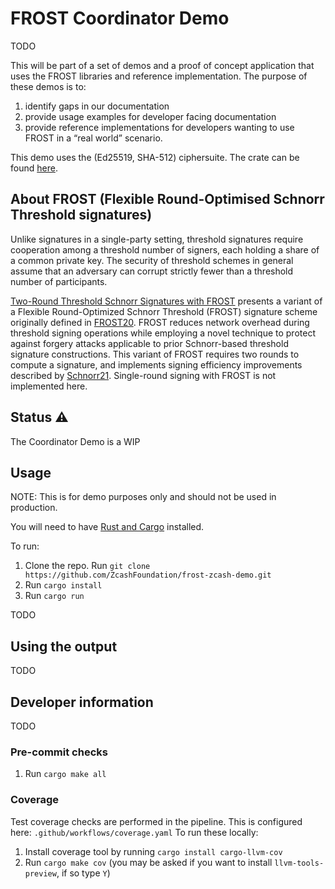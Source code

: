 # FROST Coordinator Demo

TODO

This will be part of a set of demos and a proof of concept application that uses the FROST libraries and reference implementation. The purpose of these demos is to:

1. identify gaps in our documentation
2. provide usage examples for developer facing documentation
3. provide reference implementations for developers wanting to use FROST in a “real world” scenario.

This demo uses the (Ed25519, SHA-512) ciphersuite. The crate can be found [here](https://crates.io/crates/frost-ed25519).

## About FROST (Flexible Round-Optimised Schnorr Threshold signatures)

Unlike signatures in a single-party setting, threshold signatures require cooperation among a threshold number of signers, each holding a share of a common private key. The security of threshold
schemes in general assume that an adversary can corrupt strictly fewer than a threshold number of participants.

[Two-Round Threshold Schnorr Signatures with FROST](https://datatracker.ietf.org/doc/draft-irtf-cfrg-frost/) presents a variant of a Flexible Round-Optimized Schnorr Threshold (FROST) signature scheme originally defined in [FROST20](https://eprint.iacr.org/2020/852.pdf). FROST reduces network overhead during threshold
signing operations while employing a novel technique to protect against forgery attacks applicable to prior Schnorr-based threshold signature constructions. This variant of FROST requires two rounds to compute a signature, and implements signing efficiency improvements described by [Schnorr21](https://eprint.iacr.org/2021/1375.pdf). Single-round signing with FROST is not implemented here.

## Status ⚠

The Coordinator Demo is a WIP

## Usage

NOTE: This is for demo purposes only and should not be used in production.

You will need to have [Rust and Cargo](https://doc.rust-lang.org/cargo/getting-started/installation.html) installed.

To run:
1. Clone the repo. Run `git clone https://github.com/ZcashFoundation/frost-zcash-demo.git`
2. Run `cargo install`
3. Run `cargo run`

TODO

## Using the output

TODO

## Developer information

TODO

### Pre-commit checks

1. Run `cargo make all`

### Coverage

Test coverage checks are performed in the pipeline. This is configured here: `.github/workflows/coverage.yaml`
To run these locally:
1. Install coverage tool by running `cargo install cargo-llvm-cov`
2. Run `cargo make cov` (you may be asked if you want to install `llvm-tools-preview`, if so type `Y`)
